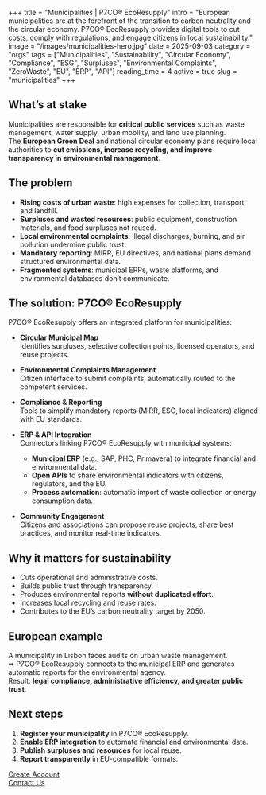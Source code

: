 +++
title = "Municipalities | P7CO® EcoResupply"
intro = "European municipalities are at the forefront of the transition to carbon neutrality and the circular economy. P7CO® EcoResupply provides digital tools to cut costs, comply with regulations, and engage citizens in local sustainability."
image = "/images/municipalities-hero.jpg"
date = 2025-09-03
category = "orgs"
tags = ["Municipalities", "Sustainability", "Circular Economy", "Compliance", "ESG", "Surpluses", "Environmental Complaints", "ZeroWaste", "EU", "ERP", "API"]
reading_time = 4
active = true
slug = "municipalities"
+++

## What’s at stake
Municipalities are responsible for **critical public services** such as waste management, water supply, urban mobility, and land use planning.  
The **European Green Deal** and national circular economy plans require local authorities to **cut emissions, increase recycling, and improve transparency in environmental management**.  

## The problem
- **Rising costs of urban waste**: high expenses for collection, transport, and landfill.  
- **Surpluses and wasted resources**: public equipment, construction materials, and food surpluses not reused.  
- **Local environmental complaints**: illegal discharges, burning, and air pollution undermine public trust.  
- **Mandatory reporting**: MIRR, EU directives, and national plans demand structured environmental data.  
- **Fragmented systems**: municipal ERPs, waste platforms, and environmental databases don’t communicate.  

## The solution: P7CO® EcoResupply
P7CO® EcoResupply offers an integrated platform for municipalities:

- **Circular Municipal Map**  
  Identifies surpluses, selective collection points, licensed operators, and reuse projects.  

- **Environmental Complaints Management**  
  Citizen interface to submit complaints, automatically routed to the competent services.  

- **Compliance & Reporting**  
  Tools to simplify mandatory reports (MIRR, ESG, local indicators) aligned with EU standards.  

- **ERP & API Integration**  
  Connectors linking P7CO® EcoResupply with municipal systems:  
  - **Municipal ERP** (e.g., SAP, PHC, Primavera) to integrate financial and environmental data.  
  - **Open APIs** to share environmental indicators with citizens, regulators, and the EU.  
  - **Process automation**: automatic import of waste collection or energy consumption data.  

- **Community Engagement**  
  Citizens and associations can propose reuse projects, share best practices, and monitor real-time indicators.  

## Why it matters for sustainability
- Cuts operational and administrative costs.  
- Builds public trust through transparency.  
- Produces environmental reports **without duplicated effort**.  
- Increases local recycling and reuse rates.  
- Contributes to the EU’s carbon neutrality target by 2050.  

## European example
A municipality in Lisbon faces audits on urban waste management.  
➡ P7CO® EcoResupply connects to the municipal ERP and generates automatic reports for the environmental agency.  
Result: **legal compliance, administrative efficiency, and greater public trust**.  

## Next steps
1. **Register your municipality** in P7CO® EcoResupply.  
2. **Enable ERP integration** to automate financial and environmental data.  
3. **Publish surpluses and resources** for local reuse.  
4. **Report transparently** in EU-compatible formats.  

[Create Account](/en/Account/Register)  
[Contact Us](/en/Home/Contact)  
